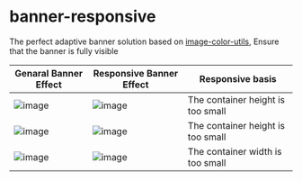 # banner-responsive
The perfect adaptive banner solution based on [image-color-utils](https://github.com/AwesomeDevin/ImageColorUtils), Ensure that the banner is fully visible 


| Genaral Banner Effect | Responsive Banner Effect | Responsive basis
| -------- | ------- | ------- |
|  ![image](https://github.com/user-attachments/assets/f306e5c5-c53f-48d0-9215-85087a5aa14d) | ![image](https://github.com/user-attachments/assets/5675c643-3f0b-4eae-b687-ca2dec5f3597) | The container height is too small  |
|  ![image](https://github.com/user-attachments/assets/d8c53aa4-0ec8-4919-8c4d-aa725b63dcb5) | ![image](https://github.com/user-attachments/assets/dcd67f5f-6b63-4613-8e0a-e752a8934c6b)| The container height is too small  |
| ![image](https://github.com/user-attachments/assets/da552562-40d6-4702-bd1e-0cb354bcc1f7) | ![image](https://github.com/user-attachments/assets/10ec6930-158c-4aff-8054-5ea656250a50) | The container width is too small |




